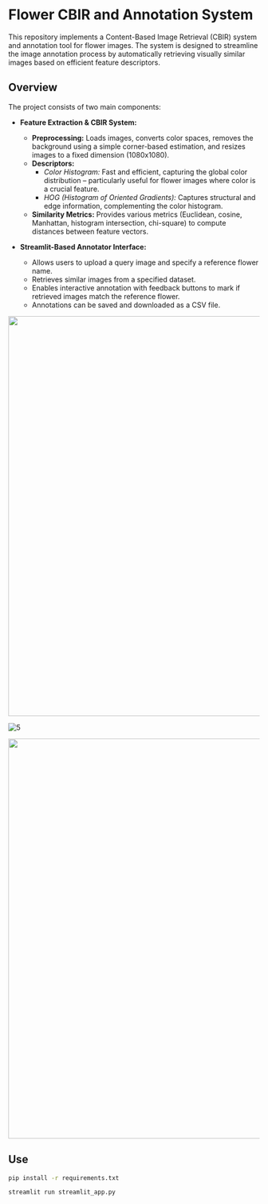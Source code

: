 # Flower CBIR and Annotation System

This repository implements a Content-Based Image Retrieval (CBIR) system and annotation tool for flower images. The system is designed to streamline the image annotation process by automatically retrieving visually similar images based on efficient feature descriptors.

## Overview

The project consists of two main components:

- **Feature Extraction & CBIR System:**  
  - **Preprocessing:** Loads images, converts color spaces, removes the background using a simple corner-based estimation, and resizes images to a fixed dimension (1080x1080).
  - **Descriptors:**  
    - *Color Histogram:* Fast and efficient, capturing the global color distribution – particularly useful for flower images where color is a crucial feature.
    - *HOG (Histogram of Oriented Gradients):* Captures structural and edge information, complementing the color histogram.
  - **Similarity Metrics:** Provides various metrics (Euclidean, cosine, Manhattan, histogram intersection, chi-square) to compute distances between feature vectors.

- **Streamlit-Based Annotator Interface:**  
  - Allows users to upload a query image and specify a reference flower name.
  - Retrieves similar images from a specified dataset.
  - Enables interactive annotation with feedback buttons to mark if retrieved images match the reference flower.
  - Annotations can be saved and downloaded as a CSV file.

<p align="center">
  <img src="https://github.com/user-attachments/assets/5187d423-ab3c-44db-b64b-70fac5fc5d9f" width="800"/>
</p>

![5](h)

<p align="center">
  <img src="https://github.com/user-attachments/assets/b41a55df-bb91-4d2f-80d5-c002e5a07f3d" width="800"/>
</p>

## Use

```bash
pip install -r requirements.txt
```

```bash
streamlit run streamlit_app.py
```


